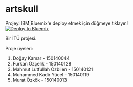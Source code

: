 ﻿# artskull

Projeyi IBM|Bluemix'e deploy etmek için düğmeye tıklayın!
[![Deploy to Bluemix](https://bluemix.net/deploy/button.png)](https://bluemix.net/deploy?repository=https://github.com/ozcelikfu/artskull)

Bir İTÜ projesi.

Proje üyeleri:

1. Doğay Kamar - 150140044
2. Furkan Özçelik - 150140128
3. Mahmut Lutfullah Özbilen - 150140121
4. Muhammed Kadir Yücel - 150140119
5. Murat Özkök - 150140013
